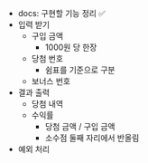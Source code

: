 - docs: 구현할 기능 정리 ✅
- 입력 받기
    - 구입 금액
        - 1000원 당 한장
    - 당첨 번호
        - 쉼표를 기준으로 구분
    - 보너스 번호
- 결과 출력
    - 당첨 내역
    - 수익률
        - 당첨 금액 / 구입 금액
        - 소수점 둘째 자리에서 반올림
- 예외 처리